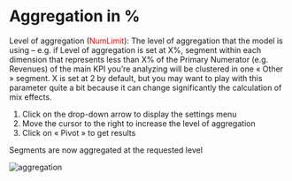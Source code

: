 # Aggregation in %

Level of aggregation (<span style="color:red">NumLimit</span>): The level of aggregation that the model is using – e.g. if Level of aggregation is set at X%,  segment within each dimension that represents less than X% of the Primary Numerator (e.g. Revenues) of the main KPI you’re analyzing will be clustered in one « Other » segment. X is set at 2 by default, but you may want to play with this parameter quite a bit because it can change significantly the calculation of mix effects.

1. Click on the drop-down arrow to display the settings menu
2. Move the cursor to the right to increase the level of aggregation
3. Click on « Pivot » to get results

Segments are now aggregated at the requested level

![aggregation](images/Aggregation-1.gif)
